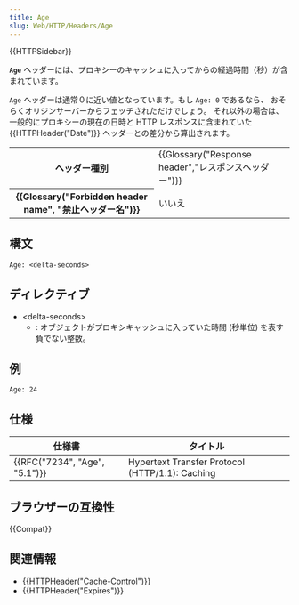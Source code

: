 ```yaml
---
title: Age
slug: Web/HTTP/Headers/Age
---
```


{{HTTPSidebar}}

**`Age`** ヘッダーには、プロキシーのキャッシュに入ってからの経過時間（秒）が含まれています。

`Age` ヘッダーは通常０に近い値となっています。もし `Age: 0` であるなら、 おそらくオリジンサーバーからフェッチされただけでしょう。 それ以外の場合は、一般的にプロキシーの現在の日時と HTTP レスポンスに含まれていた{{HTTPHeader("Date")}} ヘッダーとの差分から算出されます。

<table class="properties">
  <tbody>
    <tr>
      <th scope="row">ヘッダー種別</th>
      <td>
        {{Glossary("Response header","レスポンスヘッダー")}}
      </td>
    </tr>
    <tr>
      <th scope="row">
        {{Glossary("Forbidden header name", "禁止ヘッダー名")}}
      </th>
      <td>いいえ</td>
    </tr>
  </tbody>
</table>

## 構文

```
Age: <delta-seconds>
```

## ディレクティブ

- \<delta-seconds>
  - : オブジェクトがプロキシキャッシュに入っていた時間 (秒単位) を表す負でない整数。

## 例

```
Age: 24
```

## 仕様

| 仕様書                        | タイトル                                        |
| ----------------------------- | ----------------------------------------------- |
| {{RFC("7234", "Age", "5.1")}} | Hypertext Transfer Protocol (HTTP/1.1): Caching |

## ブラウザーの互換性

{{Compat}}

## 関連情報

- {{HTTPHeader("Cache-Control")}}
- {{HTTPHeader("Expires")}}
